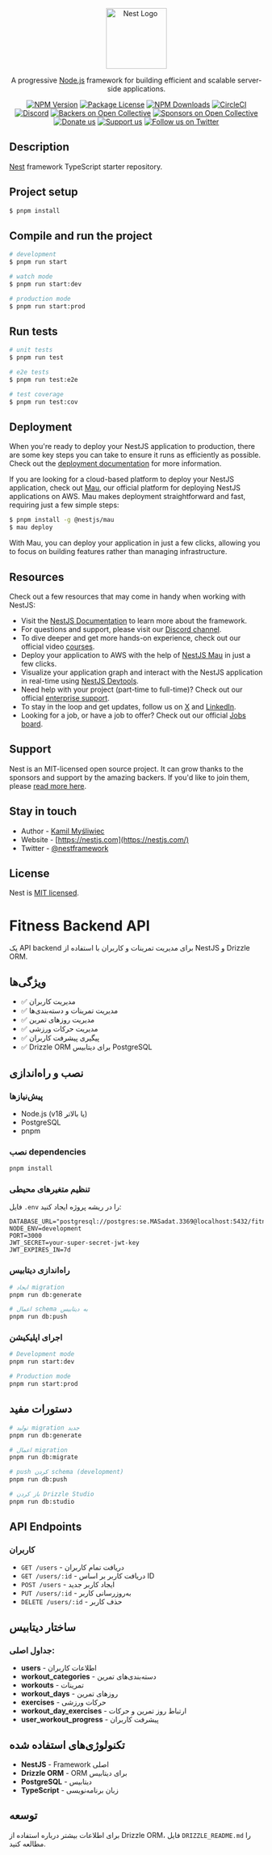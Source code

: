 <p align="center">
  <a href="http://nestjs.com/" target="blank"><img src="https://nestjs.com/img/logo-small.svg" width="120" alt="Nest Logo" /></a>
</p>

[circleci-image]: https://img.shields.io/circleci/build/github/nestjs/nest/master?token=abc123def456
[circleci-url]: https://circleci.com/gh/nestjs/nest

  <p align="center">A progressive <a href="http://nodejs.org" target="_blank">Node.js</a> framework for building efficient and scalable server-side applications.</p>
    <p align="center">
<a href="https://www.npmjs.com/~nestjscore" target="_blank"><img src="https://img.shields.io/npm/v/@nestjs/core.svg" alt="NPM Version" /></a>
<a href="https://www.npmjs.com/~nestjscore" target="_blank"><img src="https://img.shields.io/npm/l/@nestjs/core.svg" alt="Package License" /></a>
<a href="https://www.npmjs.com/~nestjscore" target="_blank"><img src="https://img.shields.io/npm/dm/@nestjs/common.svg" alt="NPM Downloads" /></a>
<a href="https://circleci.com/gh/nestjs/nest" target="_blank"><img src="https://img.shields.io/circleci/build/github/nestjs/nest/master" alt="CircleCI" /></a>
<a href="https://discord.gg/G7Qnnhy" target="_blank"><img src="https://img.shields.io/badge/discord-online-brightgreen.svg" alt="Discord"/></a>
<a href="https://opencollective.com/nest#backer" target="_blank"><img src="https://opencollective.com/nest/backers/badge.svg" alt="Backers on Open Collective" /></a>
<a href="https://opencollective.com/nest#sponsor" target="_blank"><img src="https://opencollective.com/nest/sponsors/badge.svg" alt="Sponsors on Open Collective" /></a>
  <a href="https://paypal.me/kamilmysliwiec" target="_blank"><img src="https://img.shields.io/badge/Donate-PayPal-ff3f59.svg" alt="Donate us"/></a>
    <a href="https://opencollective.com/nest#sponsor"  target="_blank"><img src="https://img.shields.io/badge/Support%20us-Open%20Collective-41B883.svg" alt="Support us"></a>
  <a href="https://twitter.com/nestframework" target="_blank"><img src="https://img.shields.io/twitter/follow/nestframework.svg?style=social&label=Follow" alt="Follow us on Twitter"></a>
</p>
  <!--[![Backers on Open Collective](https://opencollective.com/nest/backers/badge.svg)](https://opencollective.com/nest#backer)
  [![Sponsors on Open Collective](https://opencollective.com/nest/sponsors/badge.svg)](https://opencollective.com/nest#sponsor)-->

## Description

[Nest](https://github.com/nestjs/nest) framework TypeScript starter repository.

## Project setup

```bash
$ pnpm install
```

## Compile and run the project

```bash
# development
$ pnpm run start

# watch mode
$ pnpm run start:dev

# production mode
$ pnpm run start:prod
```

## Run tests

```bash
# unit tests
$ pnpm run test

# e2e tests
$ pnpm run test:e2e

# test coverage
$ pnpm run test:cov
```

## Deployment

When you're ready to deploy your NestJS application to production, there are some key steps you can take to ensure it runs as efficiently as possible. Check out the [deployment documentation](https://docs.nestjs.com/deployment) for more information.

If you are looking for a cloud-based platform to deploy your NestJS application, check out [Mau](https://mau.nestjs.com), our official platform for deploying NestJS applications on AWS. Mau makes deployment straightforward and fast, requiring just a few simple steps:

```bash
$ pnpm install -g @nestjs/mau
$ mau deploy
```

With Mau, you can deploy your application in just a few clicks, allowing you to focus on building features rather than managing infrastructure.

## Resources

Check out a few resources that may come in handy when working with NestJS:

- Visit the [NestJS Documentation](https://docs.nestjs.com) to learn more about the framework.
- For questions and support, please visit our [Discord channel](https://discord.gg/G7Qnnhy).
- To dive deeper and get more hands-on experience, check out our official video [courses](https://courses.nestjs.com/).
- Deploy your application to AWS with the help of [NestJS Mau](https://mau.nestjs.com) in just a few clicks.
- Visualize your application graph and interact with the NestJS application in real-time using [NestJS Devtools](https://devtools.nestjs.com).
- Need help with your project (part-time to full-time)? Check out our official [enterprise support](https://enterprise.nestjs.com).
- To stay in the loop and get updates, follow us on [X](https://x.com/nestframework) and [LinkedIn](https://linkedin.com/company/nestjs).
- Looking for a job, or have a job to offer? Check out our official [Jobs board](https://jobs.nestjs.com).

## Support

Nest is an MIT-licensed open source project. It can grow thanks to the sponsors and support by the amazing backers. If you'd like to join them, please [read more here](https://docs.nestjs.com/support).

## Stay in touch

- Author - [Kamil Myśliwiec](https://twitter.com/kammysliwiec)
- Website - [https://nestjs.com](https://nestjs.com/)
- Twitter - [@nestframework](https://twitter.com/nestframework)

## License

Nest is [MIT licensed](https://github.com/nestjs/nest/blob/master/LICENSE).

# Fitness Backend API

یک API backend برای مدیریت تمرینات و کاربران با استفاده از NestJS و Drizzle ORM.

## ویژگی‌ها

- ✅ مدیریت کاربران
- ✅ مدیریت تمرینات و دسته‌بندی‌ها
- ✅ مدیریت روزهای تمرین
- ✅ مدیریت حرکات ورزشی
- ✅ پیگیری پیشرفت کاربران
- ✅ Drizzle ORM برای دیتابیس PostgreSQL

## نصب و راه‌اندازی

### پیش‌نیازها

- Node.js (v18 یا بالاتر)
- PostgreSQL
- pnpm

### نصب dependencies

```bash
pnpm install
```

### تنظیم متغیرهای محیطی

فایل `.env` را در ریشه پروژه ایجاد کنید:

```env
DATABASE_URL="postgresql://postgres:se.MASadat.3369@localhost:5432/fitness_db"
NODE_ENV=development
PORT=3000
JWT_SECRET=your-super-secret-jwt-key
JWT_EXPIRES_IN=7d
```

### راه‌اندازی دیتابیس

```bash
# ایجاد migration
pnpm run db:generate

# اعمال schema به دیتابیس
pnpm run db:push
```

### اجرای اپلیکیشن

```bash
# Development mode
pnpm run start:dev

# Production mode
pnpm run start:prod
```

## دستورات مفید

```bash
# تولید migration جدید
pnpm run db:generate

# اعمال migration
pnpm run db:migrate

# push کردن schema (development)
pnpm run db:push

# باز کردن Drizzle Studio
pnpm run db:studio
```

## API Endpoints

### کاربران

- `GET /users` - دریافت تمام کاربران
- `GET /users/:id` - دریافت کاربر بر اساس ID
- `POST /users` - ایجاد کاربر جدید
- `PUT /users/:id` - به‌روزرسانی کاربر
- `DELETE /users/:id` - حذف کاربر

## ساختار دیتابیس

### جداول اصلی:

- **users** - اطلاعات کاربران
- **workout_categories** - دسته‌بندی‌های تمرین
- **workouts** - تمرینات
- **workout_days** - روزهای تمرین
- **exercises** - حرکات ورزشی
- **workout_day_exercises** - ارتباط روز تمرین و حرکات
- **user_workout_progress** - پیشرفت کاربران

## تکنولوژی‌های استفاده شده

- **NestJS** - Framework اصلی
- **Drizzle ORM** - ORM برای دیتابیس
- **PostgreSQL** - دیتابیس
- **TypeScript** - زبان برنامه‌نویسی

## توسعه

برای اطلاعات بیشتر درباره استفاده از Drizzle ORM، فایل `DRIZZLE_README.md` را مطالعه کنید.
